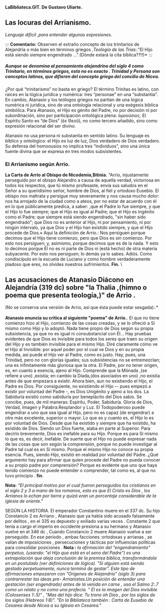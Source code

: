 **LaBibliateca.GIT. De Gustavo Uliarte.**
## Las locuras del Arrianismo.

*Lenguaje dificil ,para entender algunas expresiones*. 

::: 
**Comentario:** Observen el extraño concepto de los trinitarios de
Alejandría o más bien en términos griegos ,*Teología de las Trias*:."El
Hijo está siendo siempre engendrado ...".(Dónde estará la cita
bíblica??!!)\*
:::   
##### Aunque se denomina al pensamiento alejandrino del siglo 4 como Trinitario, en términos griegos, esto no es exacto . Trinidad y Persona son conceptos latinos, que difieren del concepto griego del concilio de Nicea.

¿Por qué “trinitarismo” no basta en griego?
El término Trinitas es latino, con raíces en la lógica jurídica y numérica: tres “personae” en una “substantia”. 
En cambio, Atanasio y los teólogos griegos no partían de una lógica numérica ni jurídica, sino de una ontología relacional y una exégesis bíblica simbólica. 
Para Atanasio, el Hijo es génito del Padre, no por decisión ni por subordinación, sino por participación ontológica plena: ὁμοούσιος. 
El Espíritu Santo es “de Dios” (ἐκ Θεοῦ), no como tercero añadido, sino como expresión relacional del ser divino. 

Atanasio no usa persona ni substantia en sentido latino. Su lenguaje es bíblico y ontológico: el Hijo es luz de luz, Dios verdadero de Dios verdadero.
Su defensa del homoousios no implica tres “individuos”, sino una única fuente divina que se expresa en tres modos subsistentes.


### El Arrianismo según Arrio.

**La Carta de Arrio al Obispo de Nicodemia,Bitinia.**
"Arrio, injustamente perseguido por el obispo Alejandro a causa de
aquella verdad, victoriosa en todos los respectos, que tú mismo
profesaste, envía sus saludos en el Señor a su queridísimo señor, hombre
de Dios, al fiel y ortodoxo Eusebio. El obispo nos maltrata y persigue
muy severamente y nos causa mucho dolor: nos ha arrojado de la ciudad
como a ateos, por no estar de acuerdo con él en lo que públicamente
predica, a saber: ,que el Padre lo fue siempre, y que el Hijo lo fue
siempre; que el Hijo es igual al Padre; que el Hijo es ingénito como el
Padre; que siempre está siendo engendrado, "sin haber sido engendrado";
que Dios no es anterior al Hijo, ni por pensamiento, ni por ningún
intervalo, ya que Dios y el Hijo han existido siempre, y que el Hijo
procede de Dios.» Aquí la definición de Arrio.: Nos persiguen porque
decimos que el Hijo tiene comienzo, pero que Dios es sin comienzo. Por
esto nos persiguen; y, asimismo, porque decimos que es de la nada. Y
esto lo decimos porque Él no es ni parte de Dios ni (está hecho) de otra
materia subyacente. Por esto nos persiguen; lo demás ya lo sabes. Adiós.
Como condiscípulo en la escuela de Luciano y como hombre verdaderamente
piadoso que eres, no olvides nuestros sufrimientos. **Fin.**
\
## Las acusaciones de Atanasio Diácono en Alejandría (319 dc) sobre "la Thalia ,(himno o poema que presenta teología,)" de Arrio .
(No se conserva una versión de Arrio, así que ésta puede estar sesgada):.*\
\
**Atanasio enuncia su crítica al siguiente \"poema\" de Arrio.**. 
 El que no tiene comienzo hizo al Hijo, comienzo de las cosas
creadas, y se lo ofreció a Sí mismo como Hijo y lo adoptó. Nada tiene
propio de Dios según su propia subsistencia, ya que no es igual ni
consubstancial con Él... Hay pruebas evidentes de que Dios es invisible
para todos los seres que traen su origen del Hijo y es también invisible
para el mismo Hijo. Diré claramente cómo ve el Hijo al Invisible: por
aquel poder por el cual ve Dios y en su propia medida, así puede el Hijo
ver al Padre, como es justo. Hay, pues, una Trinidad, pero no con
glorias iguales; sus subsistencias no se entremezclan; una es
infinitamente más gloriosa que la otra. El Padre, por no tener origen,
es, en cuanto a esencia, ajeno al Hijo. Comprende que la Mónada ,(se
refiere a uno) ,existía; en cambio la Díada,(dos asociados en uno) ,no
existía antes de que empezara a existir. Ahora bien, aun no existiendo
el Hijo, el Padre es Dios. Por consiguiente, no existiendo el Hijo --
pues empezó a existir por voluntad del Padre -, es Dios Unigénito y
ajeno a los dos. La Sabiduría existió como sabiduría por beneplácito del
Dios sabio. Se concibe, pues, de mil maneras: Espíritu, Poder,
Sabiduría. Gloria de Dios, Verdad, Imagen y Palabra.Resplandor y Luz. El
Todopoderoso puede engendrar a uno que sea igual al Hijo, pero no es
capaz (de engendrar) a otro más excelente, superior o mayor. Lo que es y
cuanto es, el Hijo lo es por voluntad de Dios. Desde que ha existido y
siempre que ha existido, ha existido de Dios. Siendo un Dios fuerte,
alaba en parte al Superior. Para decirlo brevemente, Dios es inefable
para su Hijo. Porque es para Sí mismo lo que es, es decir, inefable. De
suerte que el Hijo no puede expresar nada de las cosas que son según la
comprensión, porque no puede investigar al Padre tal cual es en Sí
mismo. Porque el mismo Hijo no conoce su propia esencia. Pues, siendo
Hijo, existió en realidad por voluntad del Padre. ¿Qué argumento hay
para afirmar que quien procede del Padre no pueda conocer a su propio
padre por comprensión? Porque es evidente que uno que haya tenido
comienzo no puede entender o comprender, tal como es, al que no tuvo
principio . **fin**.  

**Nota:** *"El principal motivo por el cual fueron perseguidos los
cristianos en el siglo 2 y 3 a mano de los romanos, esto es que El
Cristo es Dios , los Arrianos lo echan por tierra y quizá eran un
porcentaje considerable de la iglesia de oriente."*

SEGÚN LA HISTORIA. El emperador Constantino muere en el 337 dc. Su hijo
Constancio 2 es Arriano , Atanasio que ya había sido acusado falsamente
por delitos , en el 335 es depuesto y exiliado varias veces .
Constante 2 que tenía a cargo el imperio en occidente presiona a su
hermano y Atanasio vuelve en el 346 dc , Cuando Constancio 2 muere
Atanasio vuelve a ser perseguido. En ese período , ambas facciones
:ortodoxas y arrianas , se valían de imposiciones , persecuciones y
tácticas por influencias políticas para consolidar posiciones .
**Nota :** *la afirmación del "engendramiento" perpetuo, (usando: "el
Hijo que está en el seno del Padre") es una extrapolación que aleja
conclusión de la premisa bíblica, transformándola en un postulado (ver
definiciones de lógica). "Si alguien está siendo gestado perpetuamente,
nunca terminó de gestar". Este tipo de afirmaciones empezaron con
"Orígenes de Alejandría" (siglo 3) para contrarrestar las ideas pre-
Arrianistas.Un posición de entender una gestación (ser engendrado) antes
de la venida en carne , usa el Salmo 2:.7 como un relato y no como una
profecía. " Él es la imagen del Dios invisible (Colosenses 1:.5)" , "Mas
del hijo dice: Tu trono oh Dios , por los siglos de los siglos (Hebreos
1:8)". "En la Bibliateca también : Carta de Eusebio de Cesarea desde
Nicea a su Iglesia en Cesarea."*
